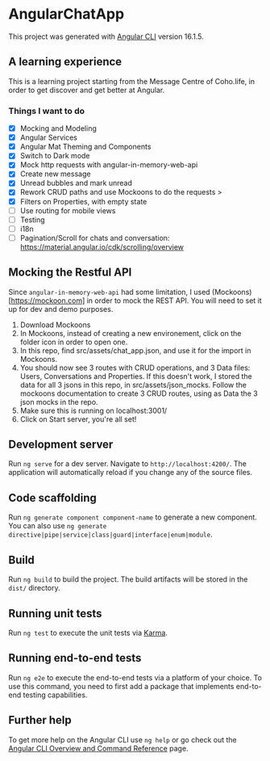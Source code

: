 # AngularChatApp

This project was generated with [Angular CLI](https://github.com/angular/angular-cli) version 16.1.5.

## A learning experience

This is a learning project starting from the Message Centre of Coho.life, in order to get discover and get better at Angular.

### Things I want to do
- [x] Mocking and Modeling
- [x] Angular Services
- [x] Angular Mat Theming and Components
- [x] Switch to Dark mode
- [x] Mock http requests with angular-in-memory-web-api
- [x] Create new message
- [x] Unread bubbles and mark unread
- [x] Rework CRUD paths and use Mockoons to do the requests >
- [x] Filters on Properties, with empty state
- [ ] Use routing for mobile views
- [ ] Testing
- [ ] i18n
- [ ] Pagination/Scroll for chats and conversation: https://material.angular.io/cdk/scrolling/overview

## Mocking the Restful API

Since `angular-in-memory-web-api` had some limitation, I used (Mockoons)[https://mockoon.com] in order to mock the REST API. You will need to set it up for dev and demo purposes.

1. Download Mockoons
2. In Mockoons, instead of creating a new environement, click on the folder icon in order to open one.
2. In this repo, find src/assets/chat_app.json, and use it for the import in Mockoons.
3. You should now see 3 routes with CRUD operations, and 3 Data files: Users, Conversations and Properties. If this doesn't work, I stored the data for all 3 jsons in this repo, in src/assets/json_mocks. Follow the mockoons documentation to create 3 CRUD routes, using as Data the 3 json mocks in the repo.
4. Make sure this is running on localhost:3001/
5. Click on Start server, you're all set!

## Development server

Run `ng serve` for a dev server. Navigate to `http://localhost:4200/`. The application will automatically reload if you change any of the source files.

## Code scaffolding

Run `ng generate component component-name` to generate a new component. You can also use `ng generate directive|pipe|service|class|guard|interface|enum|module`.

## Build

Run `ng build` to build the project. The build artifacts will be stored in the `dist/` directory.

## Running unit tests

Run `ng test` to execute the unit tests via [Karma](https://karma-runner.github.io).

## Running end-to-end tests

Run `ng e2e` to execute the end-to-end tests via a platform of your choice. To use this command, you need to first add a package that implements end-to-end testing capabilities.

## Further help

To get more help on the Angular CLI use `ng help` or go check out the [Angular CLI Overview and Command Reference](https://angular.io/cli) page.
